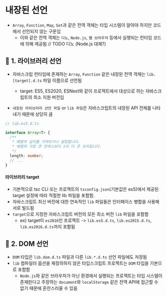# 내장된 선언

- `Array`, `Function`, `Map`, `Set`과 같은 전역 객체는 타입 시스템이 알아야 하지만 코드에서 선언되지 않는 구문임
  - 이와 같은 전역 객체는 `디노`, `Node.js`, `웹 브라우저` 등에서 실행되는 런타임 코드에 의해 제공됨 // TODO 디노 (Node.js 대체?)

## 📍 1. 라이브러리 선언

- 자바스크립 런타임에 존재하는 `Array`, `Function` 같은 내장된 전역 객체는 `lib.[target].d.ts` 파일 이름으로 선언됨

  - target: ES5, ES2020, ESNext와 같이 프로젝트에서 대상으로 하는 자바스크립트의 최소 지원 버전임

- `내장된 라이브러리 선언 파일` or `lib 파일`은 자바스크립트의 내장된 API 전체를 나타내기 때문에 상당히 큼

```ts
// lib.es5.d.ts

interface Array<T> {
  /**
   * 배열의 길이를 가져오거나 설정합니다.
   * 배열의 가장 큰 인덱스보다 1이 더 큰 숫자입니다.
   */
  length: number;
  // ...
}
```

#### 라이브러리 target

- 기본적으로 tsc CLI 또는 프로젝트의 `tsconfig.json`(기본값은 es5)에서 제공된 target 설정에 따라 적절한 lib 파일을 포함함.
- 자바스크립트 최신 버전에 대한 연속적인 `lib` 파일들은 인터페이스 병합을 사용해 서로 빌드됨
- `target`으로 지정한 자바스크립트 버전의 모든 최소 버전 `lib` 파일을 포함함
  - ex) target이 `es2016`인 프로젝트 -> `lib.es5.d.ts`, `lib.es2015.d.ts`, `lib.es2016.d.ts`까지 포함됨

## 📍 2. DOM 선언

- `DOM` 타입은 `lib.dom.d.ts` 파일과 다른 `lib.*.d.ts` 선언 파일에도 저장됨
- `lib` 컴파일러 옵션을 재정의하지 않은 타입스크립트 프로젝트는 `DOM` 타입을 기본으로 포함함
  - `Node.js`와 같은 브라우저가 아닌 환경에서 실행되는 프로젝트는 타입 시스템이 존재한다고 주장하는 `document`와 `localStorage` 같은 전역 API에 접근할 수 없기 때문에 혼란스러울 수 있음
